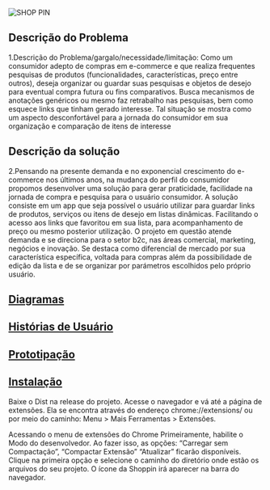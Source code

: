 ![SHOP PIN](https://user-images.githubusercontent.com/61764094/127951056-f32777ff-277b-49fa-a048-4ff4277a0b1b.png)

## Descrição do Problema

1.Descrição do Problema/gargalo/necessidade/limitação:
Como um consumidor adepto de compras em e-commerce e que realiza frequentes pesquisas de produtos (funcionalidades, características, preço entre outros), deseja organizar ou guardar suas pesquisas e objetos de desejo para eventual compra futura ou fins comparativos.
Busca mecanismos de anotações genéricos ou mesmo faz retrabalho nas pesquisas, bem como esquece links que tinham gerado interesse.
Tal situação se mostra como um aspecto desconfortável para a jornada do consumidor em sua organização e comparação de itens de interesse

## Descrição da solução

2.Pensando na presente demanda e no exponencial crescimento do e-commerce nos últimos anos, na mudança do perfil do consumidor propomos desenvolver uma solução para gerar praticidade, facilidade na jornada de compra e pesquisa para o usuário consumidor.
A solução consiste em um app que seja possível o usuário utilizar para guardar links de produtos, serviços ou itens de desejo em listas dinâmicas. Facilitando o acesso aos links que favoritou em sua lista, para acompanhamento de preço ou mesmo posterior utilização.
O projeto em questão atende demanda e se direciona para o setor b2c, nas áreas comercial, marketing, negócios e inovação.
Se destaca como diferencial de mercado por sua característica específica, voltada para compras além da possibilidade de edição da lista e de se organizar por parámetros escolhidos pelo próprio usuário.

## [Diagramas](/doc/tecnica/README.md)

## [Histórias de Usuário](/doc/historia_usuario/README.md)

## [Prototipação](/doc/prototipacao/README.md)

## [Instalação](/doc/instalacao/READ.md)
Baixe o Dist na release do projeto.
Acesse o navegador e vá até a página de extensões.
Ela se encontra através do endereço chrome://extensions/ ou por meio do caminho: 
Menu > Mais Ferramentas > Extensões.

Acessando o menu de extensões do Chrome
Primeiramente, habilite o Modo do desenvolvedor.
Ao fazer isso, as opções:
“Carregar sem Compactação”,
“Compactar Extensão” 
“Atualizar” ficarão disponíveis. 
Clique na primeira opção e selecione o caminho do diretório onde estão os arquivos do seu projeto.
O ícone da Shoppin irá aparecer na barra do navegador.
